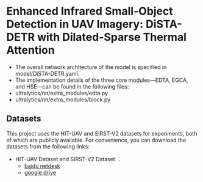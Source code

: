# Enhanced Infrared Small-Object Detection in UAV Imagery: DiSTA-DETR with Dilated-Sparse Thermal Attention

- The overall network architecture of the model is specified in model/DiSTA-DETR.yaml. 
- The implementation details of the three core modules—EDTA, EGCA, and HSE—can be found in the following files:
 - ultralytics/nn/extra_modules/edta.py
 - ultralytics/nn/extra_modules/block.py

## Datasets
This project uses the HIT-UAV and SIRST-V2 datasets for experiments, both of which are publicly available.
For convenience, you can download the datasets from the following links:
- HIT-UAV Dataset  and  SIRST-V2  Dataset  ：
  - [baidu netdesk](https://pan.baidu.com/s/1Y0-E_qUVXA3ayFvX1HiIGQ?pwd=r58e)
  - [google drive ](https://drive.google.com/drive/folders/1inofsL5pq_nebhtiPL0C8hIDCA_fjCfa?usp=sharing)


